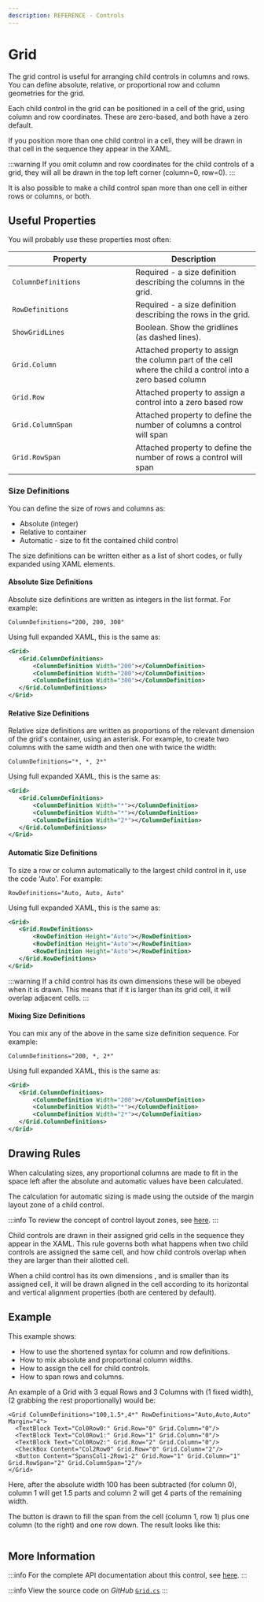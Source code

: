 ```yaml
---
description: REFERENCE - Controls
---
```


# Grid

The grid control is useful for arranging child controls in columns and rows. You can define absolute, relative, or proportional row and column geometries for the grid.&#x20;

Each child control in the grid can be positioned in a cell of the grid, using column and row coordinates. These are zero-based, and both have a zero default.

If you position more than one child control in a cell, they will be drawn in that cell in the sequence they appear in the XAML.

:::warning
If you omit column and row coordinates for the child controls of a grid, they will all be drawn in the top left corner (column=0, row=0).
:::

It is also possible to make a child control span more than one cell in either rows or columns, or both.

## Useful Properties

You will probably use these properties most often:

<table><thead><tr><th width="235">Property</th><th>Description</th></tr></thead><tbody><tr><td><code>ColumnDefinitions</code></td><td>Required - a size definition describing the columns in the grid.</td></tr><tr><td><code>RowDefinitions</code></td><td>Required - a size definition describing the rows in the grid.</td></tr><tr><td><code>ShowGridLines</code></td><td>Boolean. Show the gridlines (as dashed lines).</td></tr><tr><td><code>Grid.Column</code></td><td>Attached property to assign the column part of the cell where the child a control into a zero based column</td></tr><tr><td><code>Grid.Row</code></td><td>Attached property to assign a control into a zero based row</td></tr><tr><td><code>Grid.ColumnSpan</code></td><td>Attached property to define the number of columns a control will span</td></tr><tr><td><code>Grid.RowSpan</code></td><td>Attached property to define the number of rows a control will span</td></tr></tbody></table>

### Size Definitions

You can define the size of rows and columns as:

* Absolute (integer) &#x20;
* Relative to container&#x20;
* Automatic - size to fit the contained child control&#x20;

The size definitions can be written either as a list of short codes, or fully expanded using XAML elements.

#### Absolute Size Definitions

Absolute size definitions are written as integers in the list format. For example:

`ColumnDefinitions="200, 200, 300"`

Using full expanded XAML, this is the same as:

```xml
<Grid>
   <Grid.ColumnDefinitions>
       <ColumnDefinition Width="200"></ColumnDefinition>
       <ColumnDefinition Width="200"></ColumnDefinition>
       <ColumnDefinition Width="300"></ColumnDefinition>
   </Grid.ColumnDefinitions>
</Grid>
```

#### Relative Size Definitions

Relative size definitions are written as proportions of the relevant dimension of the grid's container, using an asterisk. For example, to create two columns with the same width and then one with twice the width:

`ColumnDefinitions="*, *, 2*"`

Using full expanded XAML, this is the same as:

```xml
<Grid>
   <Grid.ColumnDefinitions>
       <ColumnDefinition Width="*"></ColumnDefinition>
       <ColumnDefinition Width="*"></ColumnDefinition>
       <ColumnDefinition Width="2*"></ColumnDefinition>
   </Grid.ColumnDefinitions>
</Grid>
```

#### Automatic Size Definitions

To size a row or column automatically to the largest child control in it, use the code 'Auto'.  For example:

`RowDefinitions="Auto, Auto, Auto"`

Using full expanded XAML, this is the same as:

```xml
<Grid>
   <Grid.RowDefinitions>
       <RowDefinition Height="Auto"></RowDefinition>
       <RowDefinition Height="Auto"></RowDefinition>
       <RowDefinition Height="Auto"></RowDefinition>
   </Grid.RowDefinitions>
</Grid>
```

:::warning
If a child control has its own dimensions these will be obeyed when it is drawn. This means that if it is larger than its grid cell, it will overlap adjacent cells.
:::

#### Mixing Size Definitions

You can mix any of the above in the same size definition sequence. For example:

`ColumnDefinitions="200, *, 2*"`

Using full expanded XAML, this is the same as:

```xml
<Grid>
   <Grid.ColumnDefinitions>
       <ColumnDefinition Width="200"></ColumnDefinition>
       <ColumnDefinition Width="*"></ColumnDefinition>
       <ColumnDefinition Width="2*"></ColumnDefinition>
   </Grid.ColumnDefinitions>
</Grid>
```

## Drawing Rules

When calculating sizes, any proportional columns are made to fit in the space left after the absolute and automatic values have been calculated.&#x20;

The calculation for automatic sizing is made using the outside of the margin layout zone of a child control.

:::info
To review the concept of control layout zones, see [here](../../concepts/layout/layout-zones). &#x20;
:::

Child controls are drawn in their assigned grid cells in the sequence they appear in the XAML. This rule governs both what happens when two child controls are assigned the same cell, and how child controls overlap when they are larger than their allotted cell.&#x20;

When a child control has its own dimensions , and is smaller than its assigned cell, it will be drawn aligned in the cell according to its horizontal and vertical alignment properties (both are centered by default).&#x20;

## Example

This example shows:

* How to use the shortened syntax for column and row definitions.
* How to mix absolute and proportional column widths.
* How to assign the cell for child controls.
* How to span rows and columns.

An example of a Grid with 3 equal Rows and 3 Columns with (1 fixed width), (2 grabbing the rest proportionally) would be:

```markup
<Grid ColumnDefinitions="100,1.5*,4*" RowDefinitions="Auto,Auto,Auto"  Margin="4">
  <TextBlock Text="Col0Row0:" Grid.Row="0" Grid.Column="0"/>
  <TextBlock Text="Col0Row1:" Grid.Row="1" Grid.Column="0"/>
  <TextBlock Text="Col0Row2:" Grid.Row="2" Grid.Column="0"/>
  <CheckBox Content="Col2Row0" Grid.Row="0" Grid.Column="2"/>
  <Button Content="SpansCol1-2Row1-2" Grid.Row="1" Grid.Column="1" Grid.RowSpan="2" Grid.ColumnSpan="2"/>
</Grid>
```

Here, after the absolute width 100 has been subtracted (for column 0), column 1 will get 1.5 parts and column 2 will get 4 parts of the remaining width.&#x20;

The button is drawn to fill the span from the cell (column 1, row 1) plus one column (to the right) and one row down. The result looks like this:

<img src='/img/gitbook-import/assets/grid/_example.png' alt=''/>

## More Information

:::info
For the complete API documentation about this control, see [here](http://reference.avaloniaui.net/api/Avalonia.Controls/Grid/).
:::

:::info
View the source code on _GitHub_ [`Grid.cs`](https://github.com/AvaloniaUI/Avalonia/blob/master/src/Avalonia.Controls/Grid.cs)
:::
